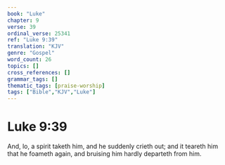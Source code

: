 ```yaml
---
book: "Luke"
chapter: 9
verse: 39
ordinal_verse: 25341
ref: "Luke 9:39"
translation: "KJV"
genre: "Gospel"
word_count: 26
topics: []
cross_references: []
grammar_tags: []
thematic_tags: [praise-worship]
tags: ["Bible","KJV","Luke"]
---
```


# Luke 9:39

And, lo, a spirit taketh him, and he suddenly crieth out; and it teareth him that he foameth again, and bruising him hardly departeth from him.
